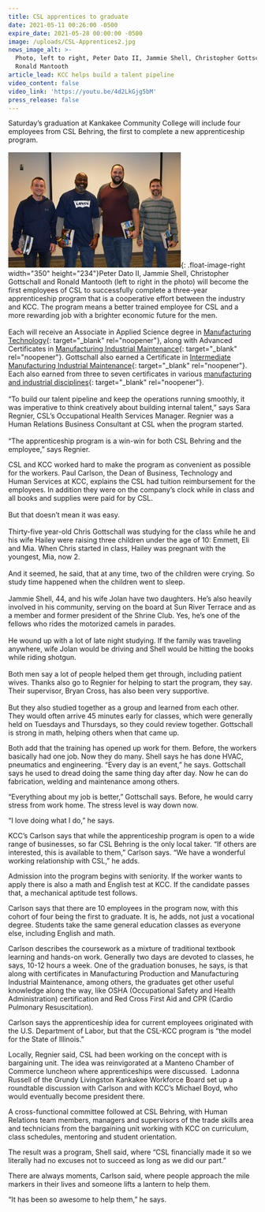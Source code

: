 ```yaml
---
title: CSL apprentices to graduate
date: 2021-05-11 00:26:00 -0500
expire_date: 2021-05-28 00:00:00 -0500
image: /uploads/CSL-Apprentices2.jpg
news_image_alt: >-
  Photo, left to right, Peter Dato II, Jammie Shell, Christopher Gottschall and
  Ronald Mantooth
article_lead: KCC helps build a talent pipeline
video_content: false
video_link: 'https://youtu.be/4d2LkGjg5bM'
press_release: false
---
```

Saturday’s graduation at Kankakee Community College will include four employees from CSL Behring, the first to complete a new apprenticeship program.<br>&nbsp;&nbsp;<br>![](/uploads/CSL-Apprentice-kickoff-DSC_0113.jpg){: .float-image-right width="350" height="234"}Peter Dato II, Jammie Shell, Christopher Gottschall and Ronald Mantooth (left to right in the photo) will become the first employees of CSL to successfully complete a three-year apprenticeship program that is a cooperative effort between the industry and KCC. The program means a better trained employee for CSL and a more rewarding job with a brighter economic future for the men. &nbsp;&nbsp;<br><br>Each will receive an Associate in Applied Science degree in [Manufacturing Technology](https://kcc.smartcatalogiq.com/current/Academic-Catalog/Programs-of-Study-by-Area/Industrial-and-Manufacturing-Technologies/Manufacturing-Technology/Manufacturing-Technology-Industrial-Maintenance-Specialization-AAS){: target="_blank" rel="noopener"}, along with Advanced Certificates in [Manufacturing Industrial Maintenance](https://kcc.smartcatalogiq.com/current/Academic-Catalog/Programs-of-Study-by-Area/Industrial-and-Manufacturing-Technologies/Manufacturing-Technology/Manufacturing-Industrial-Maintenance-II-Advanced-Certificate){: target="_blank" rel="noopener"}. Gottschall also earned a Certificate in [Intermediate Manufacturing Industrial Maintenance](https://kcc.smartcatalogiq.com/current/Academic-Catalog/Programs-of-Study-by-Area/Industrial-and-Manufacturing-Technologies/Manufacturing-Technology/Intermediate-Manufacturing-Industrial-Maintenance-Certificate){: target="_blank" rel="noopener"}. Each also earned from three to seven certificates in various [manufacturing and industrial disciplines](https://kcc.smartcatalogiq.com/current/Academic-Catalog/Programs-of-Study-by-Area/Industrial-and-Manufacturing-Technologies/Manufacturing-Technology){: target="_blank" rel="noopener"}.&nbsp;<br><br>“To build our talent pipeline and keep the operations running smoothly, it was imperative to think creatively about building internal talent,” says Sara Regnier, CSL’s Occupational Health Services Manager. Regnier was a Human Relations Business Consultant at CSL when the program started.&nbsp;<br><br>“The apprenticeship program is a win-win for both CSL Behring and the employee,” says Regnier.&nbsp;

CSL and KCC worked hard to make the program as convenient as possible for the workers. Paul Carlson, the Dean of Business, Technology and Human Services at KCC, explains the CSL had tuition reimbursement for the employees. In addition they were on the company’s clock while in class and all books and supplies were paid for by CSL.&nbsp;<br><br>But that doesn’t mean it was easy.&nbsp;<br><br>Thirty-five year-old Chris Gottschall was studying for the class while he and his wife Hailey were raising three children under the age of 10: Emmett, Eli and Mia. When Chris started in class, Hailey was pregnant with the youngest, Mia, now 2.&nbsp;<br><br>And it seemed, he said, that at any time, two of the children were crying. So study time happened when the children went to sleep.&nbsp;<br><br>Jammie Shell, 44, and his wife Jolan have two daughters. He’s also heavily involved in his community, serving on the board at Sun River Terrace and as a member and former president of the Shrine Club. Yes, he’s one of the fellows who rides the motorized camels in parades.<br><br>He wound up with a lot of late night studying. If the family was traveling anywhere, wife Jolan would be driving and Shell would be hitting the books while riding shotgun.&nbsp;<br><br>Both men say a lot of people helped them get through, including patient wives. Thanks also go to Regnier for helping to start the program, they say. Their supervisor, Bryan Cross, has also been very supportive.&nbsp;<br><br>But they also studied together as a group and learned from each other. They would often arrive 45 minutes early for classes, which were generally held on Tuesdays and Thursdays, so they could review together. Gottschall is strong in math, helping others when that came up.&nbsp; &nbsp;

Both add that the training has opened up work for them. Before, the workers basically had one job. Now they do many. Shell says he has done HVAC, pneumatics and engineering. “Every day is an event,” he says. Gottschall says he used to dread doing the same thing day after day. Now he can do fabrication, welding and maintenance among others.&nbsp; &nbsp;

“Everything about my job is better,” Gottschall says. Before, he would carry stress from work home. The stress level is way down now.&nbsp; &nbsp;

“I love doing what I do,” he says. &nbsp;

KCC’s Carlson says that while the apprenticeship program is open to a wide range of businesses, so far CSL Behring is the only local taker. “If others are interested, this is available to them,” Carlson says. “We have a wonderful working relationship with CSL,” he adds. &nbsp;

Admission into the program begins with seniority. If the worker wants to apply there is also a math and English test at KCC. If the candidate passes that, a mechanical aptitude test follows. &nbsp;

Carlson says that there are 10 employees in the program now, with this cohort of four being the first to graduate. It is, he adds, not just a vocational degree. Students take the same general education classes as everyone else, including English and math. &nbsp;

Carlson describes the coursework as a mixture of traditional textbook learning and hands-on work. Generally two days are devoted to classes, he says, 10-12 hours a week. One of the graduation bonuses, he says, is that along with certificates in Manufacturing Production and Manufacturing Industrial Maintenance, among others, the graduates get other useful knowledge along the way, like OSHA (Occupational Safety and Health Administration) certification and Red Cross First Aid and CPR (Cardio Pulmonary Resuscitation). &nbsp;

Carlson says the apprenticeship idea for current employees originated with the U.S. Department of Labor, but that the CSL-KCC program is “the model for the State of Illinois.” &nbsp;

Locally, Regnier said, CSL had been working on the concept with is bargaining unit. The idea was reinvigorated at a Manteno Chamber of Commerce luncheon where apprenticeships were discussed. &nbsp;Ladonna Russell of the Grundy Livingston Kankakee Workforce Board set up a roundtable discussion with Carlson and with KCC’s Michael Boyd, who would eventually become president there. &nbsp;

A cross-functional committee followed at CSL Behring, with Human Relations team members, managers and supervisors of the trade skills area and technicians from the bargaining unit working with KCC on curriculum, class schedules, mentoring and student orientation.&nbsp;

The result was a program, Shell said, where “CSL financially made it so we literally had no excuses not to succeed as long as we did our part.” &nbsp;

There are always moments, Carlson said, where people approach the mile markers in their lives and someone lifts a lantern to help them. &nbsp;

“It has been so awesome to help them,” he says.
